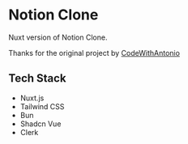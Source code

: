 # Notion Clone

Nuxt version of Notion Clone.

Thanks for the original project by [CodeWithAntonio](https://www.codewithantonio.com/)

## Tech Stack
- Nuxt.js
- Tailwind CSS
- Bun
- Shadcn Vue
- Clerk
